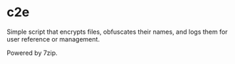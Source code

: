 # c2e
Simple script that encrypts files, obfuscates their names, and logs them for user reference or management.

Powered by 7zip.
